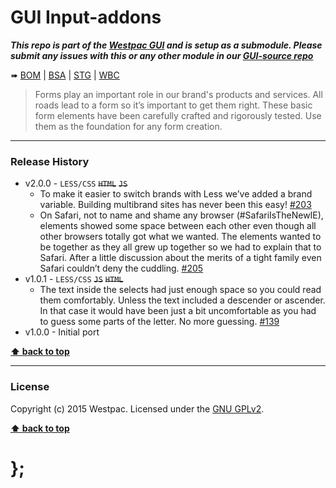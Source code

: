 GUI Input-addons
================

***This repo is part of the [Westpac GUI](http://gel.westpacgroup.com.au/GUI/) and is setup as a submodule. Please submit any issues with this or any other
module in our [GUI-source repo](https://github.com/WestpacCXTeam/GUI-source/issues)***

➠
[BOM](http://westpaccxteam.github.io/GUI-input-addons/tests/BOM/) |
[BSA](http://westpaccxteam.github.io/GUI-input-addons/tests/BSA/) |
[STG](http://westpaccxteam.github.io/GUI-input-addons/tests/STG/) |
[WBC](http://westpaccxteam.github.io/GUI-input-addons/tests/WBC/)

> Forms play an important role in our brand's products and services. All roads lead to a form so it’s important to get them right. These basic form
> elements have been carefully crafted and rigorously tested. Use them as the foundation for any form creation.

----------------------------------------------------------------------------------------------------------------------------------------------------------------


### Release History

* v2.0.0 - `LESS/CSS` ~~`HTML`~~ ~~`JS`~~
	* To make it easier to switch brands with Less we’ve added a brand variable. Building multibrand sites has never been this easy!
		[#203](https://github.com/WestpacCXTeam/GUI-source/issues/203)
	* On Safari, not to name and shame any browser (#SafariIsTheNewIE), elements showed some space between each other even though all other browsers totally got
		what we wanted. The elements wanted to be together as they all grew up together so we had to explain that to Safari. After a little discussion about
		the merits of a tight family even Safari couldn’t deny the cuddling.
		[#205](https://github.com/WestpacCXTeam/GUI-source/issues/205)
* v1.0.1 - `LESS/CSS` ~~`JS`~~ ~~`HTML`~~
	* The text inside the selects had just enough space so you could read them comfortably. Unless the text included a descender or ascender. In that case it
		would have been just a bit uncomfortable as you had to guess some parts of the letter. No more guessing.
		[#139](https://github.com/WestpacCXTeam/GUI-source/issues/139)
* v1.0.0 - Initial port

**[⬆ back to top](#content)**


----------------------------------------------------------------------------------------------------------------------------------------------------------------


### License

Copyright (c) 2015 Westpac. Licensed under the [GNU GPLv2](https://raw.githubusercontent.com/WestpacCXTeam/GUI-input-addons/master/LICENSE).

**[⬆ back to top](#content)**

# };